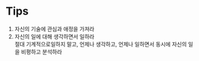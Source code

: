 # Tips
1. 자신의 기술에 관심과 애정을 가져라
2. 자신의 일에 대해 생각하면서 일하라  
절대 기계적으로일하지 말고, 언제나 생각하고, 언제나 일하면서 동시에 자신의 일을 비평하고 분석하라